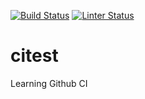 
[![Build Status](https://github.com/janweinstock/citest/actions/workflows/cmake.yml/badge.svg)](https://github.com/janweinstock/citest/actions/workflows/cmake.yml)
[![Linter Status](https://github.com/janweinstock/citest/actions/workflows/cpplint.yml/badge.svg)](https://github.com/janweinstock/citest/actions/workflows/cpplint.yml)

# citest

Learning Github CI
